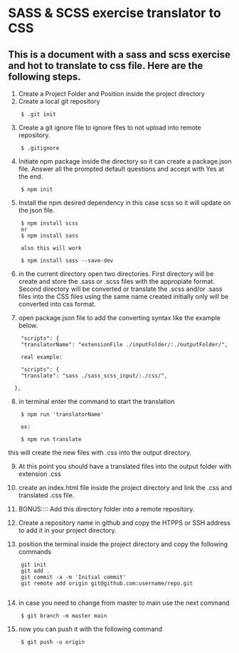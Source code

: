 # SASS & SCSS exercise translator to CSS
## This is a document with a sass and scss exercise and hot to translate to css file. Here are the following steps.

1. Create a Project Folder and Position inside the project directory
2. Create a local git repository
```
    $ .git init
```
3. Create a git ignore file to ignore files to not upload into remote repository.
```
    $ .gitignore
```
4. Initiate npm package inside the directory so it can create a package.json file. Answer all the prompted default questions and accept with Yes at the end.
```
    $ npm init
```
5. Install the npm desired dependency in this case scss so it will update on the json file.
```
    $ npm install scss
    or 
    $ npm install sass

    also this will work

    $ npm install sass --save-dev 
```
6. in the current directory open two directories. First directory will be create and store the .sass or .scss files with the appropiate format. Second directory will be converted or translate the .scss and/or .sass files into the CSS files using the same name created initially only will be converted into css format.
   
7. open package.json file to add the converting syntax like the example below.
```
    "scripts": {
    "translatorName": "extensionFile ./inputFolder/:./outputFolder/",

    real example:

    "scripts": {
    "translate": "sass ./sass_scss_input/:./css/",
    
  },
```
8. in terminal enter the command to start the translation
```
    $ npm run 'translatorName'

    ex:

    $ npm run translate
```
this will create the new files with .css into the output directory.

9. At this point you should have a translated files into the output folder with extension .css

10. create an index.html file inside the project directory and link the .css and translated .css file.
    
11. BONUS::::
    Add this directory folder into a remote repository.

12. Create a repository name in github and copy the HTPPS or SSH address to add it in your project directory.

13. position the terminal inside the project directory and copy the following commands
```
    git init
    git add .
    git commit -a -m 'Initial commit'
    git remote add origin git@github.com:username/repo.git 
    
```

14. in case you need to change from master to main use the next command
```
    $ git branch -m master main
````

15. now you can push it with the following command 
```
    $ git push -u origin
```







